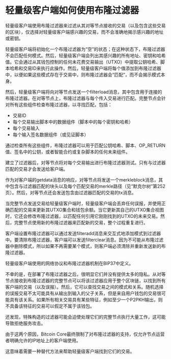 # 轻量级客户端如何使用布隆过滤器

 轻量级客户端使用布隆过滤器来过滤从其对等节点接收的交易（以及包含这些交易的区块），仅选择对轻量级客户端感兴趣的交易，而不会准确地揭示感兴趣的地址或密钥。&#x20;

轻量级客户端将初始化一个布隆过滤器为“空”的状态；在这种状态下，布隆过滤器不会匹配任何模式。然后，轻量级客户端会列出其感兴趣的所有地址、密钥和哈希值。它会通过从其钱包控制的任何未花费交易输出（UTXO）中提取公钥哈希、脚本哈希和交易ID来执行此操作。然后，轻量级客户端将每个值添加到布隆过滤器中，以便如果这些模式存在于交易中，则布隆过滤器会“匹配”，而不会揭示模式本身。&#x20;

然后，轻量级客户端将向对等节点发送一个filterload消息，其中包含用于连接的布隆过滤器。在对等节点上，布隆过滤器与每个传入交易进行匹配。完整节点会针对所有这些组件检查布隆过滤器，以寻找匹配，包括：

* 交易ID
* 每个交易输出脚本中的数据组件（脚本中的每个密钥和哈希）
* 每个交易输入
* 每个输入签名数据组件（或见证脚本）&#x20;

通过检查所有这些组件，布隆过滤器可以用于匹配公钥哈希、脚本、OP\_RETURN值、签名中的公钥，或者智能合约或复杂脚本的任何未来组件。&#x20;

建立了过滤器后，对等节点将对每个交易输出进行布隆过滤器测试。只有与过滤器匹配的交易才会发送给客户端。&#x20;

作为对客户端的getdata消息的响应，对等节点将发送一个merkleblock消息，其中包含与过滤器匹配的块头以及每个匹配交易的merkle路径（见“默克尔树”第252页）。然后，对等节点还会发送包含由过滤器匹配的交易的tx消息。&#x20;

当完整节点发送交易给轻量级客户端时，轻量级客户端会丢弃任何误报，并使用正确匹配的交易来更新其UTXO集合和钱包余额。当它更新其自己的UTXO集合视图时，它还会修改布隆过滤器，以匹配任何引用它刚刚找到的UTXO的未来交易。然后，完整节点使用新的布隆过滤器来匹配新的交易，整个过程重复进行。&#x20;

客户端设置布隆过滤器可以通过发送filteradd消息来交互式地添加模式到过滤器中。要清除布隆过滤器，客户端可以发送filterclear消息。因为不可能从布隆过滤器中删除模式，所以如果不再需要某个模式，则客户端必须清除并重新发送新的布隆过滤器。&#x20;

轻量级客户端使用的网络协议和布隆过滤器机制在BIP37中定义。&#x20;

不幸的是，在部署了布隆过滤器之后，很明显它们并没有提供太多的隐私。从对等节点接收到布隆过滤器的完整节点可以将该过滤器应用于整个区块链，以找到所有客户端的交易（以及误报）。然后，它可以查找交易之间的模式和关系。随机选择的误报交易不太可能具有从输出到输入的父子关系，但是来自用户钱包的交易很可能具有该关系。如果所有相关交易具有某些特征，例如至少一个P2PKH输出，则不具备该特征的交易可以假定不属于该钱包。&#x20;

还发现，特殊构造的过滤器可能会迫使处理它们的完整节点执行大量工作，这可能导致拒绝服务攻击。

由于这两个原因，Bitcoin Core最终限制了对布隆过滤器的支持，仅允许节点运营者明确允许的IP地址上的客户端使用。

这意味着需要一种替代方法来帮助轻量级客户端找到它们的交易。
